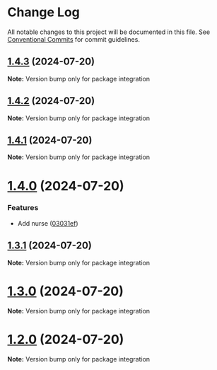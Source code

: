# Change Log

All notable changes to this project will be documented in this file.
See [Conventional Commits](https://conventionalcommits.org) for commit guidelines.

## [1.4.3](https://github.com/Mayamee/lernarepo/compare/v1.4.2...v1.4.3) (2024-07-20)

**Note:** Version bump only for package integration





## [1.4.2](https://github.com/Mayamee/lernarepo/compare/v1.4.1...v1.4.2) (2024-07-20)

**Note:** Version bump only for package integration





## [1.4.1](https://github.com/Mayamee/lernarepo/compare/v1.4.0...v1.4.1) (2024-07-20)

**Note:** Version bump only for package integration





# [1.4.0](https://github.com/Mayamee/lernarepo/compare/v1.3.1...v1.4.0) (2024-07-20)


### Features

* Add nurse ([03031ef](https://github.com/Mayamee/lernarepo/commit/03031ef0915fbefc23bf1d2a0ab98155372e80b3))





## [1.3.1](https://github.com/Mayamee/lernarepo/compare/v1.3.0...v1.3.1) (2024-07-20)

**Note:** Version bump only for package integration





# [1.3.0](https://github.com/Mayamee/lernarepo/compare/v1.2.0...v1.3.0) (2024-07-20)

**Note:** Version bump only for package integration





# [1.2.0](https://github.com/Mayamee/lernarepo/compare/v1.1.0...v1.2.0) (2024-07-20)

**Note:** Version bump only for package integration

